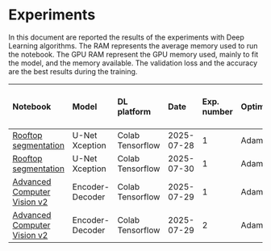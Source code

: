 Experiments
===========
In this document are reported the results of the experiments with Deep Learning algorithms. The RAM represents the average memory used to run the notebook. The GPU RAM represent the GPU memory used, mainly to fit the model, and the memory available. The validation loss and the accuracy are the best results during the training.

| Notebook | Model | DL platform | Date | Exp. number | Optimizer | Batch size | Num. epochs | Time per epoch (s)| Augmentation (% data increase)| Best validation loss | Best accuracy | RAM (GB) | GPU type | RAM GPU |  
|:--------|:--------|:------|:---------|:---------|:---------|:---------|:---------|:---------|:---------|:---------|:---------|:---------|:---------|:---------|
| [Rooftop segmentation](advanced_computer_vision_v2.ipynb) | U-Net Xception | Colab Tensorflow | 2025-07-28| 1 | Adam | 64 | 40 | 80 | No | 0.2718 | 0.9178 | 9.5 | Nvidia T4 | 13.7 / 15.0 |
| [Rooftop segmentation](advanced_computer_vision_v2.ipynb) | U-Net Xception | Colab Tensorflow | 2025-07-30| 1 | Adam | 64 | 40 | 80 | Yes (500%) | 0.3736 | 0.9216 | 4.4 | Nvidia L4 | 3.2 / 22.5 |
| [Advanced Computer Vision v2](advanced_computer_vision_v2.ipynb) | Encoder-Decoder | Colab Tensorflow | 2025-07-29| 1 | Adam | 64 | 40 | 80 | No | 0.3712 | 0.8599 | 9.5 | Nvidia T4 | 13.7 / 15.0 | 
| [Advanced Computer Vision v2](advanced_computer_vision_v2.ipynb) | Encoder-Decoder | Colab Tensorflow | 2025-07-29| 2 | Adam | 64 | 40 | 6 | Yes (400%) | 0.3916 | 0.8508 | 10.8 | Nvidia A100 | 16.50 / 40.0 | 


